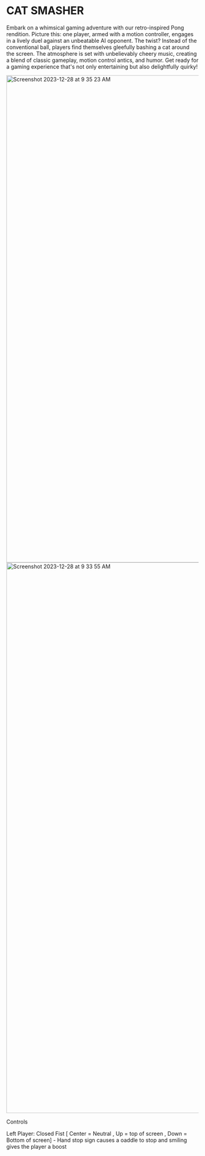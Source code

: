 # CAT SMASHER

Embark on a whimsical gaming adventure with our retro-inspired Pong rendition. Picture this: one player, armed with a motion controller, engages in a lively duel against an unbeatable AI opponent. The twist? Instead of the conventional ball, players find themselves gleefully bashing a cat around the screen. The atmosphere is set with unbelievably cheery music, creating a blend of classic gameplay, motion control antics, and humor. Get ready for a gaming experience that's not only entertaining but also delightfully quirky!

<img width="1273" alt="Screenshot 2023-12-28 at 9 35 23 AM" src="https://github.com/nirek13/MotionControlPong/assets/63679448/3ccaaa97-18d8-4cc2-9682-74a26a5ee68c">

<img width="1439" alt="Screenshot 2023-12-28 at 9 33 55 AM" src="https://github.com/nirek13/MotionControlPong/assets/63679448/46fdbe72-8a34-4d1a-b936-b10d9a825d00">


Controls

  
  
  Left Player: Closed Fist  [ Center = Neutral ,  Up = top of screen , Down = Bottom of screen]
                - Hand stop sign causes a oaddle to stop and smiling gives the player a boost
  

